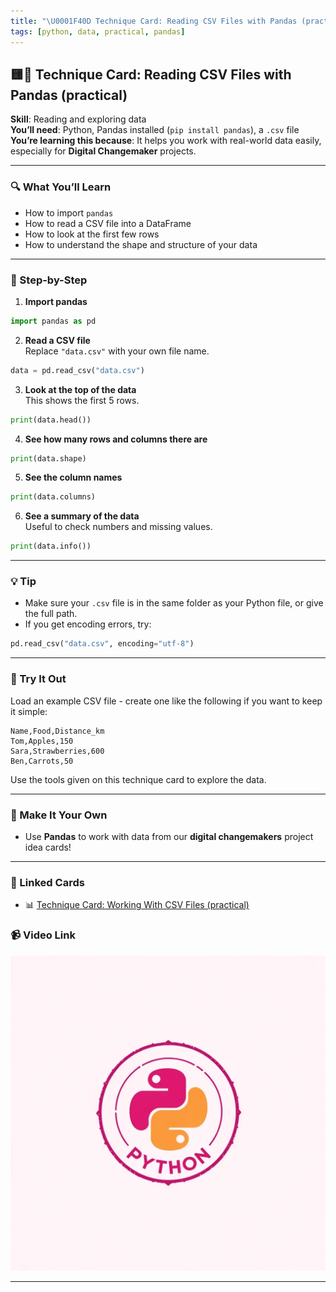 ```yaml
---
title: "\U0001F40D Technique Card: Reading CSV Files with Pandas (practical)"
tags: [python, data, practical, pandas]
---
```


## 🟨🐍 **Technique Card: Reading CSV Files with Pandas (practical)**

**Skill**: Reading and exploring data  
**You’ll need**: Python, Pandas installed (`pip install pandas`), a `.csv` file  
**You’re learning this because**: It helps you work with real-world data easily, especially for **Digital Changemaker** projects.

---

### 🔍 What You’ll Learn

- How to import `pandas`
- How to read a CSV file into a DataFrame
- How to look at the first few rows
- How to understand the shape and structure of your data

---

### 🧰 Step-by-Step

1. **Import pandas**

```python
import pandas as pd
```

2. **Read a CSV file**  
   Replace `"data.csv"` with your own file name.

```python
data = pd.read_csv("data.csv")
```

3. **Look at the top of the data**  
   This shows the first 5 rows.

```python
print(data.head())
```

4. **See how many rows and columns there are**

```python
print(data.shape)
```

5. **See the column names**

```python
print(data.columns)
```

6. **See a summary of the data**  
   Useful to check numbers and missing values.

```python
print(data.info())
```

---

### 💡 Tip

- Make sure your `.csv` file is in the same folder as your Python file, or give the full path.
- If you get encoding errors, try:

```python
pd.read_csv("data.csv", encoding="utf-8")
```

---

### 🎯 Try It Out

Load an example CSV file - create one like the following if you want to keep it simple:

```csv
Name,Food,Distance_km
Tom,Apples,150
Sara,Strawberries,600
Ben,Carrots,50
```

Use the tools given on this technique card to explore the data.

---

### 🧪 Make It Your Own

- Use **Pandas** to work with data from our **digital changemakers** project idea cards!

---

### 🔗 Linked Cards

- 📊 [Technique Card: Working With CSV Files (practical)](../../data-handling/technique-cards-practical/csv-files.md)

### 📹 Video Link

[![Watch the video](../python.png)](https://www.youtube.com/watch?v=XjNZK14qDp0)

---

